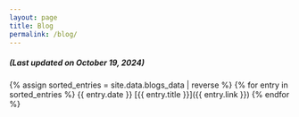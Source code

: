 ```yaml
---
layout: page
title: Blog
permalink: /blog/
---
```

<h5>(Last updated on October 19, 2024)</h5>
{% assign sorted_entries = site.data.blogs_data | reverse %}
{% for entry in sorted_entries %}
  {{ entry.date }} [{{ entry.title }}]({{ entry.link }})  
{% endfor %}